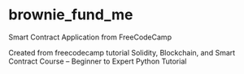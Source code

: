 # brownie_fund_me
Smart Contract Application from FreeCodeCamp

Created from freecodecamp tutorial Solidity, Blockchain, and Smart Contract Course – Beginner to Expert Python Tutorial
